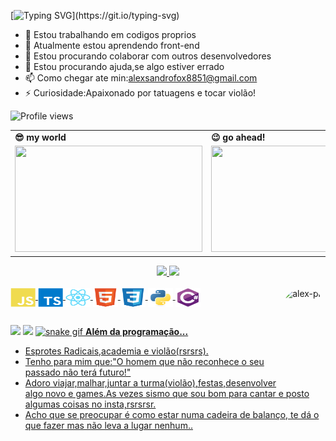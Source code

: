 [![Typing SVG](https://readme-typing-svg.herokuapp.com/?color=(0,255,0)&size=35&center=true&vCenter=true&width=1000&lines=HELLO,+MY+NAME+is+Alexsandro+Rodrigues+;I'm+36+years+old;I'm+from+Brazil;I+student+systems+Development;Be+Welcome!+:%29)](https://git.io/typing-svg)


- 🔭 Estou trabalhando em codigos proprios
- 🌱 Atualmente estou aprendendo front-end
- 👯 Estou procurando colaborar com outros desenvolvedores
- 🤔 Estou procurando ajuda,se algo estiver errado
- 📫 Como chegar ate min:alexsandrofox8851@gmail.com
- ⚡ Curiosidade:Apaixonado por tatuagens e tocar violão!

![Profile views](https://gpvc.arturio.dev/Alexfoxhound)
<div align="center">

 <table>
    <tr>
      <td>
        <b> 😎 my world</b>
      </td>
      <td>
        <b> 😉 go ahead!</b>
      </td>
    </tr>
    <tr>
      <td>
        <img src="https://img.freepik.com/fotos-premium/fundo-de-tecnologia-abstrata-de-codigo-de-programacao-do-desenvolvedor-de-software-e-script-de-computador_34663-31.jpg?w=360" width="300px"  height="170px">
      </td>
      <td>
          <img src="https://www.digitalhouse.com/br/blog/content/images/2022/07/Copia-de-gif.gif" width="300px" height="170px">
      </td>
    </tr>
  </table>


     
  <a href="https://github.com/Alexfoxhound">
  <img height="180em" src="https://github-readme-stats.vercel.app/api?username=Alexfoxhound&show_icons=true&theme=merko&include_all_commits=true&count_private=true"/>
  <img height="180em" src="https://github-readme-stats.vercel.app/api/top-langs/?username=Alexfoxhound&layout=compact&langs_count=7&theme=merko"/>
</div>
<div style="display: inline_block"><br>
  <img align="center" alt="alex-Js" height="30" width="40" src="https://raw.githubusercontent.com/devicons/devicon/master/icons/javascript/javascript-plain.svg">
  <img align="center" alt="alex-Ts" height="30" width="40" src="https://raw.githubusercontent.com/devicons/devicon/master/icons/typescript/typescript-plain.svg">
  <img align="center" alt="alex-React" height="30" width="40" src="https://raw.githubusercontent.com/devicons/devicon/master/icons/react/react-original.svg">
  <img align="center" alt="alex-HTML" height="30" width="40" src="https://raw.githubusercontent.com/devicons/devicon/master/icons/html5/html5-original.svg">
  <img align="center" alt="alex-CSS" height="30" width="40" src="https://raw.githubusercontent.com/devicons/devicon/master/icons/css3/css3-original.svg">
  <img align="center" alt="alex-Python" height="30" width="40" src="https://raw.githubusercontent.com/devicons/devicon/master/icons/python/python-original.svg">
  <img align="center" alt="alex-Csharp" height="30" width="40" src="https://raw.githubusercontent.com/devicons/devicon/master/icons/csharp/csharp-original.svg">
  <img align="right" alt="alex-pic" height="150" style="border-radius:50px;" src="https://user-images.githubusercontent.com/114617936/203847899-5239570a-f1ec-4e6f-9f95-e8283a13dc94.png">

 
    
 
 
</div>
  
  ##
 
<div> 
  <a href="https://instagram.com/alexfox8851" target="_blank"><img src="https://img.shields.io/badge/-Instagram-%23E4405F?style=for-the-badge&logo=instagram&logoColor=white" target="_blank"></a>
  <a href = "mailto:alexsandrofox8851@gmail.com"><img src="https://img.shields.io/badge/-Gmail-%23333?style=for-the-badge&logo=gmail&logoColor=white" target="_blank"></a>
  <a href="https:www.linkedin.com/in/alexsandro-rodrigues88510576/" target="_blank"><img src="https://www.linkedin.com/in/alexsandro-rodrigues88510576/
 
 ![snake gif](https://github.com/Alexfoxhound/Alexfoxhound/blob/output/github-contribution-grid-snake.svg)
 <b>Além da programação...</b>

- Esprotes Radicais,academia e violão(rsrsrs).
- Tenho para mim que:"O homem que não reconhece o seu passado não terá futuro!"
- Adoro viajar,malhar,juntar a turma(violão),festas,desenvolver algo novo e games.As vezes sismo que sou bom para cantar e posto algumas coisas no insta,rsrsrsr.
- Acho que se preocupar é como estar numa cadeira de balanço, te dá o que fazer mas não leva a lugar nenhum.. 
</div>
